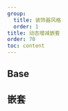 ```yaml
---
group:
  title: 装饰器风格
  order: 1
title: 动态增减嵌套
order: 70
toc: content
---
```


## Base

<code src='../../../src/examples/07-formListPlus.tsx' ></code>

## 嵌套

<code src='../../../src/examples/decorator/07-formListPlus02-d.tsx' ></code>
